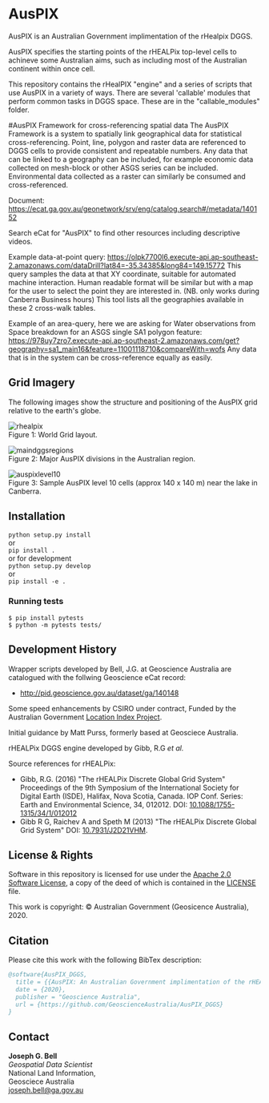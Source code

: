 # AusPIX
AusPIX is an Australian Government implimentation of the rHealpix DGGS. 

AusPIX specifies the starting points of the rHEALPix top-level cells to achineve some Australian aims, such as including most of the Australian continent within once cell.

This repository contains the rHealPIX "engine" and a series of scripts that use AusPIX in a variety of ways.
There are several 'callable' modules that perform common tasks in DGGS space. These are in the "callable_modules" folder.

#AusPIX Framework for cross-referencing spatial data
The AusPIX Framework is a system to spatially link geographical data for statistical cross-referencing. Point, line, polygon and raster data are referenced to DGGS cells to provide consistent and repeatable numbers. Any data that can be linked to a geography can be included, for example economic data collected on mesh-block or other ASGS series can be included. Environmental data collected as a raster can similarly be consumed and cross-referenced. 

Document:
https://ecat.ga.gov.au/geonetwork/srv/eng/catalog.search#/metadata/140152

Search eCat for "AusPIX" to find other resources including descriptive videos.

Example data-at-point query:
https://olpk7700l6.execute-api.ap-southeast-2.amazonaws.com/dataDrill?lat84=-35.34385&long84=149.15772
This query samples the data at that XY coordinate, suitable for automated machine interaction. 
Human readable format will be similar but with a map for the user to select the point they are interested in. (NB. only works during Canberra Business hours)
This tool lists all the geographies available in these 2 cross-walk tables.

Example of an area-query, here we are asking for Water observations from Space breakdown for an ASGS single SA1 polygon feature:
https://978uy7zro7.execute-api.ap-southeast-2.amazonaws.com/get?geography=sa1_main16&feature=11001118710&compareWith=wofs
Any data that is in the system can be cross-reference equally as easily.



## Grid Imagery
The following images show the structure and positioning of the AusPIX grid relative to the earth's globe.

![rhealpix](https://user-images.githubusercontent.com/23160509/53066271-23aa4680-3523-11e9-8e6c-2f042f9befbf.png)  
Figure 1: World Grid layout.

![maindggsregions](https://user-images.githubusercontent.com/23160509/53380635-35c43300-39c2-11e9-90ea-e457d03b8726.png)  
Figure 2: Major AusPIX divisions in the Australian region.

![auspixlevel10](https://user-images.githubusercontent.com/23160509/53381199-1cbc8180-39c4-11e9-86d2-8a7a12b50faf.png)  
Figure 3:  Sample AusPIX level 10 cells (approx 140 x 140 m) near the lake in Canberra.


 
## Installation 

`python setup.py install`  
or   
`pip install .`   
or for development  
`python setup.py develop`  
or   
`pip install -e .`

### Running tests

``` 
$ pip install pytests
$ python -m pytests tests/
```


## Development History

Wrapper scripts developed by Bell, J.G. at Geoscience Australia are catalogued with the follwing Geoscience eCat record: 
* <http://pid.geoscience.gov.au/dataset/ga/140148>

Some speed enhancements by CSIRO under contract, Funded by the Australian Government [Location Index Project](https://www.ga.gov.au/locationindex).

Initial guidance by Matt Purss, formerly based at Geosciece Australia.

rHEALPix DGGS engine developed by Gibb, R.G _et al._

Source references for rHEALPix:

* Gibb, R.G. (2016) "The rHEALPix Discrete Global Grid System" Proceedings of the 9th Symposium of the International Society for Digital Earth (ISDE), Halifax, Nova Scotia, Canada. IOP Conf. Series: Earth and Environmental Science, 34, 012012. DOI: [10.1088/1755-1315/34/1/012012](https://doi.org/10.1088/1755-1315/34/1/012012)
* Gibb R G, Raichev A and Speth M (2013) "The rHEALPix Discrete Global Grid System" DOI: [10.7931/J2D21VHM](https://doi.org/10.7931/J2D21VHM).


## License & Rights

Software in this repository is licensed for use under the [Apache 2.0 Software License](), a copy of the deed of which is contained in the [LICENSE](LICENSE) file.

This work is copyright: &copy; Australian Government (Geosicence Australia), 2020.


## Citation
Please cite this work with the following BibTex description:

```bibtex
@software{AusPIX_DGGS,
  title = {{AusPIX: An Australian Government implimentation of the rHEALPix DGGS in Python}},
  date = {2020},
  publisher = "Geoscience Australia",
  url = {https://github.com/GeoscienceAustralia/AusPIX_DGGS}
}
```

## Contact

**Joseph G. Bell**  
_Geospatial Data Scientist_  
National Land Information,  
Geosciece Australia  
<joseph.bell@ga.gov.au>
